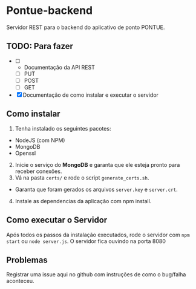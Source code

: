 # Pontue-backend
Servidor REST para o backend do aplicativo de ponto PONTUE.

## TODO: Para fazer
- [ ] * Documentação da API REST
  - [ ] PUT
  - [ ] POST
  - [ ] GET
- [x] Documentação de como instalar e executar o servidor

## Como instalar
1. Tenha instalado os seguintes pacotes:
  * NodeJS (com NPM)
  * MongoDB
  * Openssl
2. Inicie o serviço do **MongoDB** e garanta que ele esteja pronto para receber conexões.
3. Vá na pasta `certs/` e rode o script `generate_certs.sh`.
  * Garanta que foram gerados os arquivos `server.key` e `server.crt`.
4. Instale as dependencias da aplicação com npm install.

## Como executar o Servidor

Após todos os passos da instalação executados, rode o servidor com
`npm start` ou `node server.js`.
O servidor fica ouvindo na porta 8080


## Problemas
Registrar uma issue aqui no github com instruções de como o bug/falha aconteceu.
